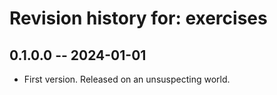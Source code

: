 # Revision history for: exercises

## 0.1.0.0 -- 2024-01-01

* First version. Released on an unsuspecting world.

